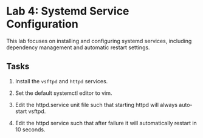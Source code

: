 # Lab 4: Systemd Service Configuration

This lab focuses on installing and configuring systemd services, including dependency management and automatic restart settings.

## Tasks

1. Install the `vsftpd` and `httpd` services.

2. Set the default systemctl editor to vim.

3. Edit the httpd.service unit file such that starting httpd will always auto-start vsftpd.

4. Edit the httpd service such that after failure it will automatically restart in 10 seconds.